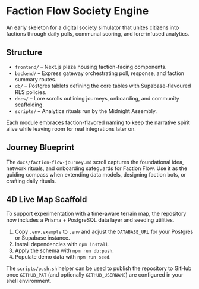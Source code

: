 # Faction Flow Society Engine

An early skeleton for a digital society simulator that unites citizens into factions through daily polls, communal scoring, and lore-infused analytics.

## Structure
- `frontend/` – Next.js plaza housing faction-facing components.
- `backend/` – Express gateway orchestrating poll, response, and faction summary routes.
- `db/` – Postgres tablets defining the core tables with Supabase-flavoured RLS policies.
- `docs/` – Lore scrolls outlining journeys, onboarding, and community scaffolding.
- `scripts/` – Analytics rituals run by the Midnight Assembly.

Each module embraces faction-flavored naming to keep the narrative spirit alive while leaving room for real integrations later on.

## Journey Blueprint

The `docs/faction-flow-journey.md` scroll captures the foundational idea, network rituals, and onboarding safeguards for Faction Flow. Use it as the guiding compass when extending data models, designing faction bots, or crafting daily rituals.

## 4D Live Map Scaffold

To support experimentation with a time-aware terrain map, the repository now includes a Prisma + PostgreSQL data layer and seeding utilities.

1. Copy `.env.example` to `.env` and adjust the `DATABASE_URL` for your Postgres or Supabase instance.
2. Install dependencies with `npm install`.
3. Apply the schema with `npm run db:push`.
4. Populate demo data with `npm run seed`.

The `scripts/push.sh` helper can be used to publish the repository to GitHub once `GITHUB_PAT` (and optionally `GITHUB_USERNAME`) are configured in your shell environment.

